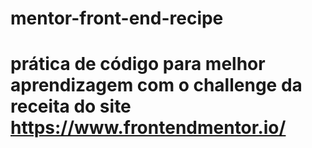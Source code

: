 # mentor-front-end-recipe
# prática de código para melhor aprendizagem com o challenge da receita do site https://www.frontendmentor.io/
